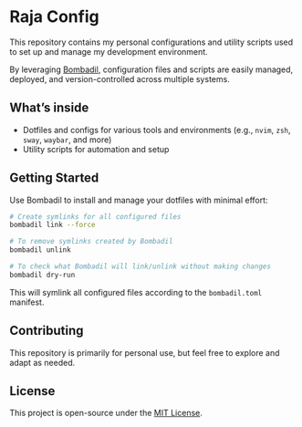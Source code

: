 # Raja Config

This repository contains my personal configurations and utility scripts used to set up and manage my development environment.

By leveraging [Bombadil](https://github.com/oknozor/bombadil), configuration files and scripts are easily managed, deployed, and version-controlled across multiple systems.

## What’s inside

- Dotfiles and configs for various tools and environments (e.g., `nvim`, `zsh`, `sway`, `waybar`, and more)
- Utility scripts for automation and setup

## Getting Started

Use Bombadil to install and manage your dotfiles with minimal effort:

```bash
# Create symlinks for all configured files
bombadil link --force

# To remove symlinks created by Bombadil
bombadil unlink

# To check what Bombadil will link/unlink without making changes
bombadil dry-run
```

This will symlink all configured files according to the `bombadil.toml` manifest.

## Contributing

This repository is primarily for personal use, but feel free to explore and adapt as needed.

## License

This project is open-source under the [MIT License](LICENSE).

